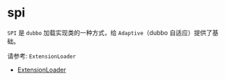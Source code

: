 # spi

`SPI` 是 `dubbo` 加载实现类的一种方式，给 `Adaptive`（dubbo 自适应）提供了基础。

请参考: `ExtensionLoader`

- [ExtensionLoader](dubbo-extension-loader.md)
